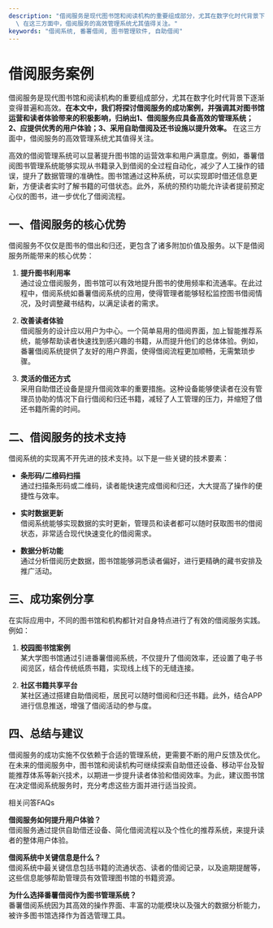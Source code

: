 ```yaml
---
description: "借阅服务是现代图书馆和阅读机构的重要组成部分，尤其在数字化时代背景下逐渐变得普遍和高效。**在本文中，我们将探讨借阅服务的成功案例，并强调其对图书馆运营和读者体验带来的积极影响，归纳出1、借阅服务应具备高效的管理系统；2、应提供优秀的用户体验；3、采用自助借阅及还书设施以提升效率。**\
  \ 在这三方面中，借阅服务的高效管理系统尤其值得关注。"
keywords: "借阅系统, 番薯借阅, 图书管理软件, 自助借阅"
---
```

# 借阅服务案例

借阅服务是现代图书馆和阅读机构的重要组成部分，尤其在数字化时代背景下逐渐变得普遍和高效。**在本文中，我们将探讨借阅服务的成功案例，并强调其对图书馆运营和读者体验带来的积极影响，归纳出1、借阅服务应具备高效的管理系统；2、应提供优秀的用户体验；3、采用自助借阅及还书设施以提升效率。** 在这三方面中，借阅服务的高效管理系统尤其值得关注。

高效的借阅管理系统可以显著提升图书馆的运营效率和用户满意度。例如，番薯借阅图书管理系统能够实现从书籍录入到借阅的全过程自动化，减少了人工操作的错误，提升了数据管理的准确性。图书馆通过这种系统，可以实现即时借还信息更新，方便读者实时了解书籍的可借状态。此外，系统的预约功能允许读者提前预定心仪的图书，进一步优化了借阅流程。

## **一、借阅服务的核心优势**

借阅服务不仅仅是图书的借出和归还，更包含了诸多附加价值及服务。以下是借阅服务所能带来的核心优势：

1. **提升图书利用率**  
   通过设立借阅服务，图书馆可以有效地提升图书的使用频率和流通率。在此过程中，借阅系统如番薯借阅系统的应用，使得管理者能够轻松监控图书借阅情况，及时调整藏书结构，以满足读者的需求。

2. **改善读者体验**  
   借阅服务的设计应以用户为中心。一个简单易用的借阅界面，加上智能推荐系统，能够帮助读者快速找到感兴趣的书籍，从而提升他们的总体体验。例如，番薯借阅系统提供了友好的用户界面，使得借阅流程更加顺畅，无需繁琐步骤。

3. **灵活的借还方式**  
   采用自助借还设备是提升借阅效率的重要措施。这种设备能够使读者在没有管理员协助的情况下自行借阅和归还书籍，减轻了人工管理的压力，并缩短了借还书籍所需的时间。

## **二、借阅服务的技术支持**

借阅系统的实现离不开先进的技术支持。以下是一些关键的技术要素：

- **条形码/二维码扫描**  
  通过扫描条形码或二维码，读者能快速完成借阅和归还，大大提高了操作的便捷性与效率。

- **实时数据更新**  
  借阅系统能够实现数据的实时更新，管理员和读者都可以随时获取图书的借阅状态，非常适合现代快速变化的借阅需求。

- **数据分析功能**  
  通过分析借阅历史数据，图书馆能够洞悉读者偏好，进行更精确的藏书安排及推广活动。

## **三、成功案例分享**

在实际应用中，不同的图书馆和机构都针对自身特点进行了有效的借阅服务实践。例如：

1. **校园图书馆案例**  
   某大学图书馆通过引进番薯借阅系统，不仅提升了借阅效率，还设置了电子书阅览区，结合传统纸质书籍，实现线上线下的无缝连接。

2. **社区书籍共享平台**  
   某社区通过搭建自助借阅柜，居民可以随时借阅和归还书籍。此外，结合APP进行信息推送，增强了借阅活动的参与度。

## **四、总结与建议**

借阅服务的成功实施不仅依赖于合适的管理系统，更需要不断的用户反馈及优化。在未来的借阅服务中，图书馆和阅读机构可继续探索自助借还设备、移动平台及智能推荐体系等新兴技术，以期进一步提升读者体验和借阅效率。为此，建议图书馆在决定借阅系统服务时，充分考虑这些方面并进行适当投资。

相关问答FAQs

**借阅服务如何提升用户体验？**  
借阅服务通过提供自助借还设备、简化借阅流程以及个性化的推荐系统，来提升读者的整体用户体验。

**借阅系统中关键信息是什么？**  
借阅系统中最关键信息包括书籍的流通状态、读者的借阅记录，以及逾期提醒等，这些信息能够帮助管理员有效管理图书馆的书籍资源。

**为什么选择番薯借阅作为图书管理系统？**  
番薯借阅系统因为其高效的操作界面、丰富的功能模块以及强大的数据分析能力，被许多图书馆选择作为首选管理工具。
